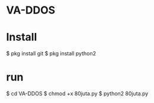 # VA-DDOS
# Install
$ pkg install git
$ pkg install python2
# run
$ cd VA-DDOS
$ chmod +x 80juta.py
$ python2 80juta.py
